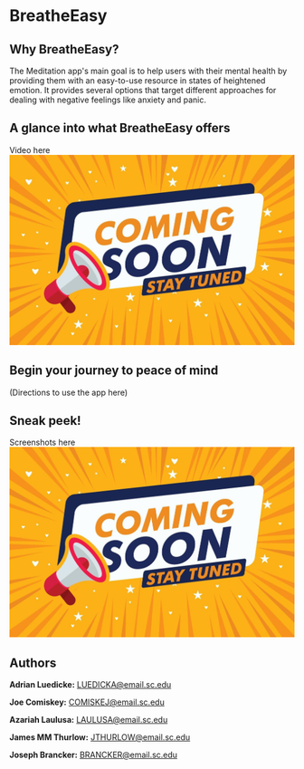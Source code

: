 # BreatheEasy

## Why BreatheEasy?
The Meditation app's main goal is to help users with their mental health by providing them with an easy-to-use resource in states of heightened emotion.
It provides several options that target different approaches for dealing with negative feelings like anxiety and panic.

## A glance into what BreatheEasy offers
Video here
![Demo Video](comingsoon.jpeg)

## Begin your journey to peace of mind 
(Directions to use the app here)

## Sneak peek!
Screenshots here
![Screenshot](comingsoon.jpeg)

## Authors
**Adrian Luedicke:** <LUEDICKA@email.sc.edu>

**Joe Comiskey:** <COMISKEJ@email.sc.edu>

**Azariah Laulusa:** <LAULUSA@email.sc.edu>

**James MM Thurlow:** <JTHURLOW@email.sc.edu>

**Joseph Brancker:** <BRANCKER@email.sc.edu>
